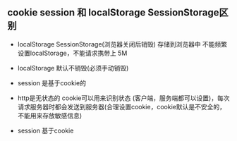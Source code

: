 ## cookie session 和 localStorage SessionStorage区别
- localStorage SessionStorage(浏览器关闭后销毁) 存储到浏览器中 不能频繁设置localStorage，不能请求携带上  5M
- localStorage 默认不销毁(必须手动销毁)
- session 是基于cookie的
- http是无状态的 cookie可以用来识别状态 (客户端，服务端都可以设置)，每次请求服务器时都会发送到服务器(合理设置cookie，cookie默认是不安全的，不能用来存放敏感信息)

- session 基于cookie
